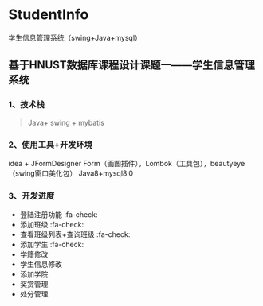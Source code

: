 # StudentInfo
学生信息管理系统（swing+Java+mysql）

## 基于HNUST数据库课程设计课题一——学生信息管理系统
### 1、技术栈
> Java+ swing + mybatis

### 2、使用工具+开发环境
  idea + JFormDesigner Form（画图插件），Lombok（工具包），beautyeye（swing窗口美化包）
 Java8+mysql8.0

### 3、开发进度
- 登陆注册功能  :fa-check:
- 添加班级 :fa-check:
- 查看班级列表+查询班级 :fa-check:
- 添加学生 :fa-check:
- 学籍修改
- 学生信息修改
- 添加学院
- 奖赏管理
- 处分管理

